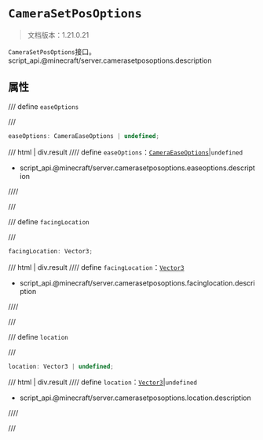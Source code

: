# `CameraSetPosOptions`

> 文档版本：1.21.0.21

`CameraSetPosOptions`接口。script_api.@minecraft/server.camerasetposoptions.description

## 属性

/// define
`easeOptions`


///

```js
easeOptions: CameraEaseOptions | undefined;
```

/// html | div.result
//// define
`easeOptions`：[`CameraEaseOptions`](./cameraeaseoptions.md)|`undefined`

- script_api.@minecraft/server.camerasetposoptions.easeoptions.description


////

///


/// define
`facingLocation`


///

```js
facingLocation: Vector3;
```

/// html | div.result
//// define
`facingLocation`：[`Vector3`](./vector3.md)

- script_api.@minecraft/server.camerasetposoptions.facinglocation.description


////

///


/// define
`location`


///

```js
location: Vector3 | undefined;
```

/// html | div.result
//// define
`location`：[`Vector3`](./vector3.md)|`undefined`

- script_api.@minecraft/server.camerasetposoptions.location.description


////

///

